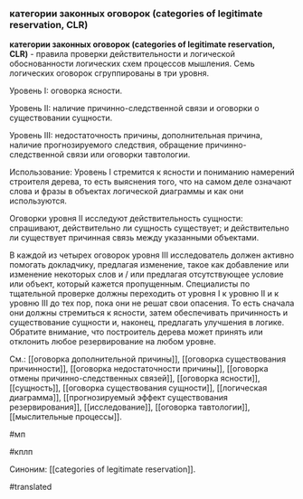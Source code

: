 ### категории законных оговорок (categories of legitimate reservation, CLR)

**категории законных оговорок (categories of legitimate reservation, CLR)** - правила проверки действительности и логической обоснованности логических схем процессов мышления. Семь логических оговорок сгруппированы в три уровня.

Уровень I: оговорка ясности.

Уровень II: наличие причинно-следственной связи и оговорки о существовании сущности.

Уровень III: недостаточность причины, дополнительная причина, наличие прогнозируемого следствия, обращение причинно-следственной связи или оговорки тавтологии.

Использование: Уровень I стремится к ясности и пониманию намерений строителя дерева, то есть выяснения того, что на самом деле означают слова и фразы в объектах логической диаграммы и как они используются.

Оговорки уровня II исследуют действительность сущности: спрашивают, действительно ли сущность существует; и действительно ли существует причинная связь между указанными объектами.

В каждой из четырех оговорок уровня III исследователь должен активно помогать докладчику, предлагая изменение, такое как добавление или изменение некоторых слов и / или предлагая отсутствующее условие или объект, который кажется пропущенным. Специалисты по тщательной проверке должны переходить от уровня I к уровню II и к уровню III до тех пор, пока они не решат свои опасения. То есть сначала они должны стремиться к ясности, затем обеспечивать причинность и существование сущности и, наконец, предлагать улучшения в логике. Обратите внимание, что построитель дерева может принять или отклонить любое резервирование на любом уровне.

См.: [[оговорка дополнительной причины]], [[оговорка существования причинности]], [[оговорка недостаточности причины]], [[оговорка отмены причинно-следственных связей]], [[оговорка ясности]], [[сущность]], [[оговорка существования сущности]], [[логическая диаграмма]], [[прогнозируемый эффект существования резервирования]], [[исследование]], [[оговорка тавтологии]], [[мыслительные процессы]].

#мп

#кплп

Синоним: [[categories of legitimate reservation]].

#translated
